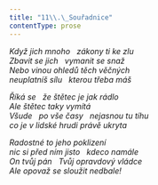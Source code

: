 ```yaml
---
title: "11\\.\_Souřadnice"
contentType: prose
---
```


_Když jich mnoho   zákony ti ke zlu  
Zbavit se jich   vymanit se snaž  
Nebo vinou ohledů těch věčných  
neuplatníš sílu   kterou třeba máš_

  

_Říká se   že štětec je jak rádlo  
Ale štětec taky vymítá  
Všude   po vše časy   nejasnou tu tíhu  
co je v lidské hrudi právě ukryta_

  

_Radostné to jeho poklizení  
nic si před ním jisto   kdeco namále  
On tvůj pán   Tvůj opravdový vládce  
Ale opovaž se sloužit nedbale!_
